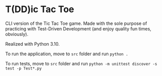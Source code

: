 # T(DD)ic Tac Toe

CLI version of the Tic Tac Toe game. Made with the sole purpose of practicing with Test-Driven Development
(and enjoy quality fun times, obviously).

Realized with Python 3.10.

To run the application, move to `src` folder and run `python .`

To run tests, move to `src` folder and run `python -m unittest discover -s test -p Test*.py`